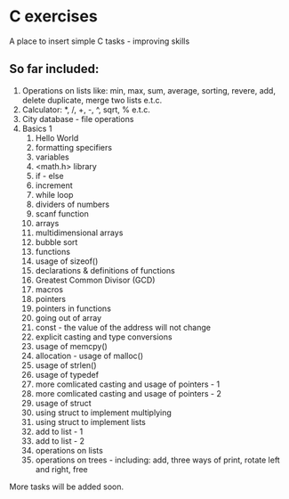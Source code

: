 # C exercises
A place to insert simple C tasks - improving skills

## So far included:
1. Operations on lists like: min, max, sum, average, sorting, revere, add, delete duplicate, merge two lists e.t.c.
2. Calculator: *, /, +, -, ^, sqrt, % e.t.c.
3. City database - file operations
4. Basics 1
     1. Hello World
     2. formatting specifiers
     3. variables
     4. <math.h> library
     5. if - else
     6. increment
     7. while loop
     8. dividers of numbers
     9. scanf function
     10. arrays
     11. multidimensional arrays
     12. bubble sort
     13. functions
     14. usage of sizeof()
     15. declarations & definitions of functions
     16. Greatest Common Divisor (GCD)
     17. macros
     18. pointers
     19. pointers in functions
     20. going out of array
     21. const - the value of the address will not change
     22. explicit casting and type conversions
     23. usage of memcpy()
     24. allocation - usage of malloc()
     25. usage of strlen()
     26. usage of typedef
     27. more comlicated casting and usage of pointers - 1
     28. more comlicated casting and usage of pointers - 2
     29. usage of struct
     30. using struct to implement multiplying
     31. using struct to implement lists
     32. add to list - 1
     33. add to list - 2
     34. operations on lists
     35. operations on trees - including: add, three ways of print, rotate left and right, free

More tasks will be added soon.
